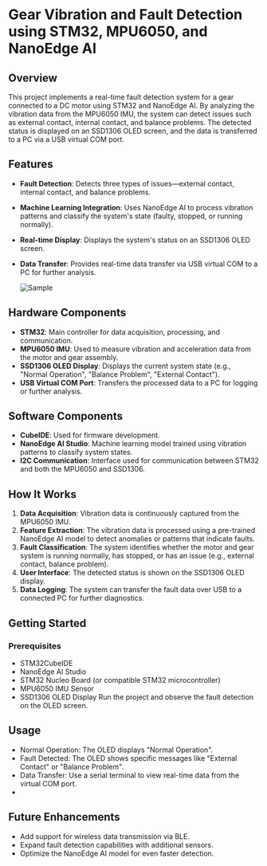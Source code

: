 # Gear Vibration and Fault Detection using STM32, MPU6050, and NanoEdge AI

## Overview
This project implements a real-time fault detection system for a gear connected to a DC motor using STM32 and NanoEdge AI. By analyzing the vibration data from the MPU6050 IMU, the system can detect issues such as external contact, internal contact, and balance problems. The detected status is displayed on an SSD1306 OLED screen, and the data is transferred to a PC via a USB virtual COM port.

## Features
- **Fault Detection**: Detects three types of issues—external contact, internal contact, and balance problems.
- **Machine Learning Integration**: Uses NanoEdge AI to process vibration patterns and classify the system's state (faulty, stopped, or running normally).
- **Real-time Display**: Displays the system's status on an SSD1306 OLED screen.
- **Data Transfer**: Provides real-time data transfer via USB virtual COM to a PC for further analysis.
  
  ![Sample](https://github.com/Emrecanbl/STM32-NonoEdge-AI-Fault-Classification-/blob/main/file.jpg?raw=true)
  
## Hardware Components
- **STM32**: Main controller for data acquisition, processing, and communication.
- **MPU6050 IMU**: Used to measure vibration and acceleration data from the motor and gear assembly.
- **SSD1306 OLED Display**: Displays the current system state (e.g., "Normal Operation", "Balance Problem", "External Contact").
- **USB Virtual COM Port**: Transfers the processed data to a PC for logging or further analysis.

## Software Components
- **CubeIDE**: Used for firmware development.
- **NanoEdge AI Studio**: Machine learning model trained using vibration patterns to classify system states.
- **I2C Communication**: Interface used for communication between STM32 and both the MPU6050 and SSD1306.

## How It Works
1. **Data Acquisition**: Vibration data is continuously captured from the MPU6050 IMU.
2. **Feature Extraction**: The vibration data is processed using a pre-trained NanoEdge AI model to detect anomalies or patterns that indicate faults.
3. **Fault Classification**: The system identifies whether the motor and gear system is running normally, has stopped, or has an issue (e.g., external contact, balance problem).
4. **User Interface**: The detected status is shown on the SSD1306 OLED display.
5. **Data Logging**: The system can transfer the fault data over USB to a connected PC for further diagnostics.

## Getting Started
### Prerequisites
- STM32CubeIDE
- NanoEdge AI Studio
- STM32 Nucleo Board (or compatible STM32 microcontroller)
- MPU6050 IMU Sensor
- SSD1306 OLED Display
Run the project and observe the fault detection on the OLED screen.

## Usage
- Normal Operation: The OLED displays "Normal Operation".
- Fault Detected: The OLED shows specific messages like "External Contact" or "Balance Problem".
- Data Transfer: Use a serial terminal to view real-time data from the virtual COM port.
- 
## Future Enhancements
- Add support for wireless data transmission via BLE.
- Expand fault detection capabilities with additional sensors.
- Optimize the NanoEdge AI model for even faster detection.
